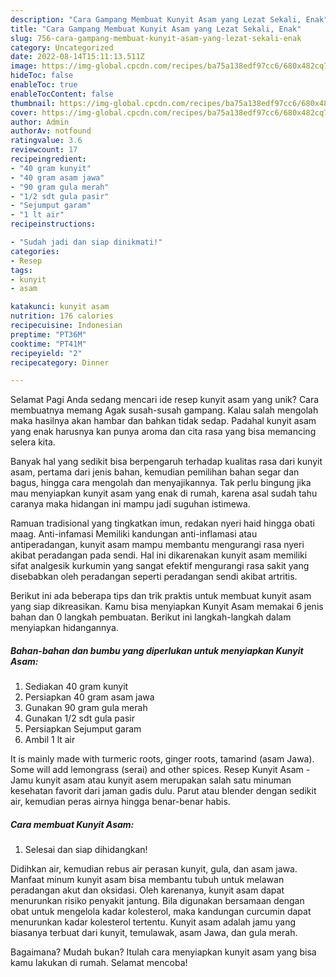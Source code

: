 ```yaml
---
description: "Cara Gampang Membuat Kunyit Asam yang Lezat Sekali, Enak"
title: "Cara Gampang Membuat Kunyit Asam yang Lezat Sekali, Enak"
slug: 756-cara-gampang-membuat-kunyit-asam-yang-lezat-sekali-enak
category: Uncategorized
date: 2022-08-14T15:11:13.511Z
image: https://img-global.cpcdn.com/recipes/ba75a138edf97cc6/680x482cq70/kunyit-asam-foto-resep-utama.jpg
hideToc: false
enableToc: true
enableTocContent: false
thumbnail: https://img-global.cpcdn.com/recipes/ba75a138edf97cc6/680x482cq70/kunyit-asam-foto-resep-utama.jpg
cover: https://img-global.cpcdn.com/recipes/ba75a138edf97cc6/680x482cq70/kunyit-asam-foto-resep-utama.jpg
author: Admin
authorAv: notfound
ratingvalue: 3.6
reviewcount: 17
recipeingredient:
- "40 gram kunyit"
- "40 gram asam jawa"
- "90 gram gula merah"
- "1/2 sdt gula pasir"
- "Sejumput garam"
- "1 lt air"
recipeinstructions:

- "Sudah jadi dan siap dinikmati!"
categories:
- Resep
tags:
- kunyit
- asam

katakunci: kunyit asam 
nutrition: 176 calories
recipecuisine: Indonesian
preptime: "PT36M"
cooktime: "PT41M"
recipeyield: "2"
recipecategory: Dinner

---
```



Selamat Pagi Anda sedang mencari ide resep kunyit asam yang unik? Cara membuatnya memang Agak susah-susah gampang. Kalau salah mengolah maka hasilnya akan hambar dan bahkan tidak sedap. Padahal kunyit asam yang enak harusnya kan punya aroma dan cita rasa yang bisa memancing selera kita.


Banyak hal yang sedikit bisa berpengaruh terhadap kualitas rasa dari kunyit asam, pertama dari jenis bahan, kemudian pemilihan bahan segar dan bagus, hingga cara mengolah dan menyajikannya. Tak perlu bingung jika mau menyiapkan kunyit asam yang enak di rumah, karena asal sudah tahu caranya maka hidangan ini mampu jadi suguhan istimewa.

Ramuan tradisional yang tingkatkan imun, redakan nyeri haid hingga obati maag. Anti-infamasi Memiliki kandungan anti-inflamasi atau antiperadangan, kunyit asam mampu membantu mengurangi rasa nyeri akibat peradangan pada sendi. Hal ini dikarenakan kunyit asam memiliki sifat analgesik kurkumin yang sangat efektif mengurangi rasa sakit yang disebabkan oleh peradangan seperti peradangan sendi akibat artritis.


Berikut ini ada beberapa tips dan trik praktis untuk membuat kunyit asam yang siap dikreasikan. Kamu bisa menyiapkan Kunyit Asam memakai 6 jenis bahan dan 0 langkah pembuatan. Berikut ini langkah-langkah dalam menyiapkan hidangannya.

<!--inarticleads1-->

##### Bahan-bahan dan bumbu yang diperlukan untuk menyiapkan Kunyit Asam:

1. Sediakan 40 gram kunyit
1. Persiapkan 40 gram asam jawa
1. Gunakan 90 gram gula merah
1. Gunakan 1/2 sdt gula pasir
1. Persiapkan Sejumput garam
1. Ambil 1 lt air


It is mainly made with turmeric roots, ginger roots, tamarind (asam Jawa). Some will add lemongrass (serai) and other spices. Resep Kunyit Asam - Jamu kunyit asam atau kunyit asem merupakan salah satu minuman kesehatan favorit dari jaman gadis dulu. Parut atau blender dengan sedikit air, kemudian peras airnya hingga benar-benar habis. 

<!--inarticleads2-->

##### Cara membuat Kunyit Asam:


1. Selesai dan siap dihidangkan!

Didihkan air, kemudian rebus air perasan kunyit, gula, dan asam jawa. Manfaat minum kunyit asam bisa membantu tubuh untuk melawan peradangan akut dan oksidasi. Oleh karenanya, kunyit asam dapat menurunkan risiko penyakit jantung. Bila digunakan bersamaan dengan obat untuk mengelola kadar kolesterol, maka kandungan curcumin dapat menurunkan kadar kolesterol tertentu. Kunyit asam adalah jamu yang biasanya terbuat dari kunyit, temulawak, asam Jawa, dan gula merah. 

Bagaimana? Mudah bukan? Itulah cara menyiapkan kunyit asam yang bisa kamu lakukan di rumah. Selamat mencoba!
